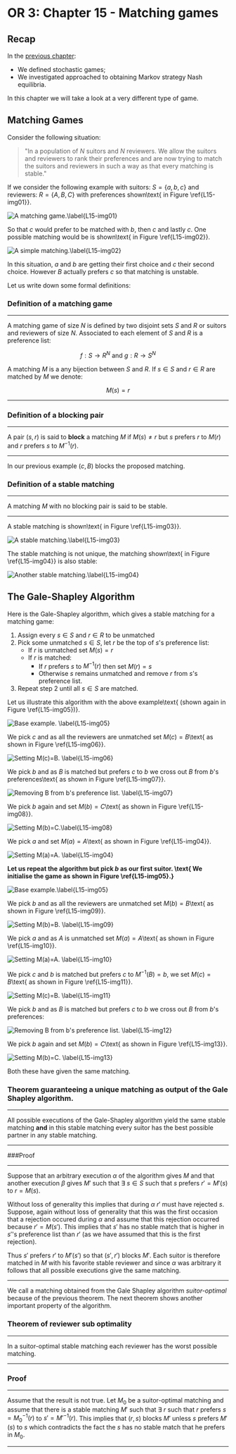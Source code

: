 # OR 3: Chapter 15 - Matching games

## Recap

In the [previous chapter](Chapter_14_Stochastic_games.md):

- We defined stochastic games;
- We investigated approached to obtaining Markov strategy Nash equilibria.

In this chapter we will take a look at a very different type of game.

## Matching Games

Consider the following situation:

> "In a population of $N$ suitors and $N$ reviewers. We allow the suitors and reviewers to rank their preferences and are now trying to match the suitors and reviewers in such a way as that every matching is stable."

If we consider the following example with suitors: $S=\{a,b,c\}$ and reviewers: $R=\{A,B,C\}$ with preferences shown\text{ in Figure \ref{L15-img01}}.

![A matching game.\label{L15-img01}](images/L15-img01.png)

So that $c$ would prefer to be matched with $b$, then $c$ and lastly $c$. One possible matching would be is shown\text{ in Figure \ref{L15-img02}}.

![A simple matching.\label{L15-img02}](images/L15-img02.png)

In this situation, $a$ and $b$ are getting their first choice and $c$ their second choice. However $B$ actually prefers $c$ so that matching is unstable.

Let us write down some formal definitions:

### Definition of a matching game

---

A matching game of size $N$ is defined by two disjoint sets $S$ and $R$ or suitors and reviewers of size $N$. Associated to each element of $S$ and $R$ is a preference list:

$$f:S\to R^N\text{ and }g:R\to S^N$$

A matching $M$ is a any bijection between $S$ and $R$. If $s\in S$ and $r\in R$ are matched by $M$ we denote:

$$M(s)=r$$

---

### Definition of a blocking pair

---

A pair $(s,r)$ is said to **block** a matching $M$ if $M(s)\ne r$ but $s$ prefers $r$ to $M(r)$ and $r$ prefers $s$ to $M^{-1}(r)$.

---

In our previous example $(c,B)$ blocks the proposed matching.

### Definition of a stable matching

---

A matching $M$ with no blocking pair is said to be stable.

---

A stable matching is shown\text{ in Figure \ref{L15-img03}}.

![A stable matching.\label{L15-img03}](images/L15-img03.png)

The stable matching is not unique, the matching shown\text{ in Figure \ref{L15-img04}} is also stable:

![Another stable matching.\label{L15-img04}](images/L15-img04.png)

## The Gale-Shapley Algorithm

Here is the Gale-Shapley algorithm, which gives a stable matching for a matching game:

1. Assign every $s\in S$ and $r\in R$ to be unmatched
2. Pick some unmatched $s\in S$, let $r$ be the top of $s$'s preference list:
    - If $r$ is unmatched set $M(s)=r$
    - If $r$ is matched:
        - If $r$ prefers $s$ to $M^{-1}(r)$ then set $M(r)=s$
        - Otherwise $s$ remains unmatched and remove $r$ from $s$'s preference list.
3. Repeat step 2 until all $s\in S$ are matched.

Let us illustrate this algorithm with the above example\text{ (shown again in Figure \ref{L15-img05})}.

![Base example. \label{L15-img05}](images/L15-img05.png)

We pick $c$ and as all the reviewers are unmatched set $M(c)=B$\text{ as shown in Figure \ref{L15-img06}}.

![Setting $M(c)=B$. \label{L15-img06}](images/L15-img06.png)

We pick $b$ and as $B$ is matched but prefers $c$ to $b$ we cross out $B$ from $b$'s preferences\text{ as shown in Figure \ref{L15-img07}}.

![Removing $B$ from $b$'s preference list. \label{L15-img07}](images/L15-img07.png)

We pick $b$ again and set $M(b)=C$\text{ as shown in Figure \ref{L15-img08}}.

![Setting $M(b)=C$.\label{L15-img08}](images/L15-img08.png)

We pick $a$ and set $M(a)=A$\text{ as shown in Figure \ref{L15-img04}}.

![Setting $M(a)=A$. \label{L15-img04}](images/L15-img04.png)

**Let us repeat the algorithm but pick $b$ as our first suitor. \text{ We initialise the game as shown in Figure \ref{L15-img05}.}**

![Base example.\label{L15-img05}](images/L15-img05.png)

We pick $b$ and as all the reviewers are unmatched set $M(b)=B$\text{ as shown in Figure \ref{L15-img09}}.

![Setting $M(b)=B$. \label{L15-img09}](images/L15-img09.png)

We pick $a$ and as $A$ is unmatched set $M(a)=A$\text{ as shown in Figure \ref{L15-img10}}.

![Setting $M(a)=A$. \label{L15-img10}](images/L15-img10.png)

We pick $c$ and $b$ is matched but prefers $c$ to $M^{-1}(B)=b$, we set $M(c)=B$\text{ as shown in Figure \ref{L15-img11}}.

![Setting $M(c)=B$. \label{L15-img11}](images/L15-img11.png)

We pick $b$ and as $B$ is matched but prefers $c$ to $b$ we cross out $B$ from $b$'s preferences:

![Removing $B$ from $b$'s preference list. \label{L15-img12}](images/L15-img12.png)

We pick $b$ again and set $M(b)=C$\text{ as shown in Figure \ref{L15-img13}}.

![Setting $M(b)=C$. \label{L15-img13}](images/L15-img13.png)

Both these have given the same matching.

### Theorem guaranteeing a unique matching as output of the Gale Shapley algorithm.

---

All possible executions of the Gale-Shapley algorithm yield the same stable matching **and** in this stable matching every suitor has the best possible partner in any stable matching.

---

###Proof

---

Suppose that an arbitrary execution $\alpha$ of the algorithm gives $M$ and that another execution $\beta$ gives $M'$ such that $\exists$ $s\in S$ such that $s$ prefers $r'=M'(s)$ to $r=M(s)$.

Without loss of generality this implies that during $\alpha$ $r'$ must have rejected $s$. Suppose, again without loss of generality that this was the first occasion that a rejection occured during $\alpha$ and assume that this rejection occurred because $r'=M(s')$. This implies that $s'$ has no stable match that is higher in $s'$'s preference list than $r'$ (as we have assumed that this is the first rejection).

Thus $s'$ prefers $r'$ to $M'(s')$ so that $(s',r')$ blocks $M'$. Each suitor is therefore matched in $M$ with his favorite stable reviewer and since $\alpha$ was arbitrary it follows that all possible executions give the same matching.

---

We call a matching obtained from the Gale Shapley algorithm _suitor-optimal_ because of the previous theorem. The next theorem shows another important property of the algorithm.

### Theorem of reviewer sub optimality

---

In a suitor-optimal stable matching each reviewer has the worst possible matching.

---

### Proof

---

Assume that the result is not true. Let $M_0$ be a suitor-optimal matching and assume that there is a stable matching $M'$ such that $\exists$ $r$ such that $r$ prefers $s=M_0^{-1}(r)$ to $s'=M'^{-1}(r)$. This implies that $(r,s)$ blocks $M'$ unless $s$ prefers $M'(s)$ to $s$ which contradicts the fact the $s$ has no stable match that he prefers in $M_0$.

---
